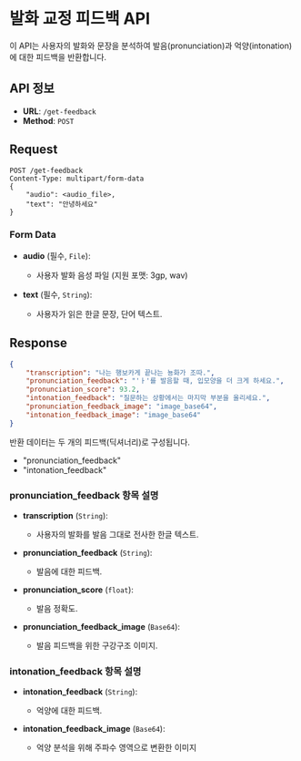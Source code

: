 # 발화 교정 피드백 API

이 API는 사용자의 발화와 문장을 분석하여 발음(pronunciation)과 억양(intonation)에 대한 피드백을 반환합니다.

## API 정보

- **URL**: `/get-feedback`
- **Method**: `POST`

## Request
```http
POST /get-feedback
Content-Type: multipart/form-data
{
    "audio": <audio_file>,
    "text": "안녕하세요"
}
```
### Form Data

- **audio** (필수, `File`):
  - 사용자 발화 음성 파일 (지원 포맷: 3gp, wav)
  
- **text** (필수, `String`):
  - 사용자가 읽은 한글 문장, 단어 텍스트.

## Response
```json
{
    "transcription": "나는 행보카게 끝나는 뇽화가 조따.",
    "pronunciation_feedback": "'ㅏ'를 발음할 때, 입모양을 더 크게 하세요.",
    "pronunciation_score": 93.2,
    "intonation_feedback": "질문하는 상황에서는 마지막 부분을 올리세요.",
    "pronunciation_feedback_image": "image_base64",
    "intonation_feedback_image": "image_base64"
}
```

반환 데이터는 두 개의 피드백(딕셔너리)로 구성됩니다.
- "pronunciation_feedback"
- "intonation_feedback"

### pronunciation_feedback 항목 설명
- **transcription** (`String`):
  - 사용자의 발화를 발음 그대로 전사한 한글 텍스트.

- **pronunciation_feedback** (`String`):
  - 발음에 대한 피드백.

- **pronunciation_score** (`float`):
  - 발음 정확도.

- **pronunciation_feedback_image** (`Base64`):
  - 발음 피드백을 위한 구강구조 이미지.

### intonation_feedback 항목 설명
- **intonation_feedback** (`String`):
  - 억양에 대한 피드백.

- **intonation_feedback_image** (`Base64`):
  - 억양 분석을 위해 주파수 영역으로 변환한 이미지
